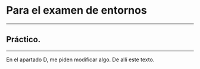 # Para el examen de entornos
---

## Práctico.
---


En el apartado D, me piden modificar algo. De allí este texto.
